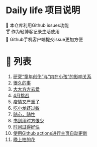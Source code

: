 # Daily life 项目说明
:briefcase: 本仓库利用Github issues功能
<br>
:cocktail: 作为轻博客记录生活使用
<br>
:beer: Github手机客户端提交issue更加方便

# 📝 列表

<!-- issueTable -->

1. [研究“童年创伤”与“内在小孩”的影响关系 ​​​](https://github.com/ozawa8/dailylife/issues/16) 
2. [很久的事](https://github.com/ozawa8/dailylife/issues/15) 
3. [大大方方去爱](https://github.com/ozawa8/dailylife/issues/14) 
4. [4月挑战](https://github.com/ozawa8/dailylife/issues/13) 
5. [疫情又严重了](https://github.com/ozawa8/dailylife/issues/12) 
6. [吃小龙虾过敏](https://github.com/ozawa8/dailylife/issues/10) 
7. [随心，随性](https://github.com/ozawa8/dailylife/issues/9) 
8. [书到用时方恨少](https://github.com/ozawa8/dailylife/issues/7) 
9. [时间过得好快](https://github.com/ozawa8/dailylife/issues/6) 
10. [使用Github actions进行主页自动更新](https://github.com/ozawa8/dailylife/issues/3) 
11. [晚上拍的花](https://github.com/ozawa8/dailylife/issues/1) 
<!-- issueTable -->
